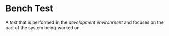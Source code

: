 # Bench Test


A *test* that is performed in the *development environment* and focuses
on the part of the system being worked on.

